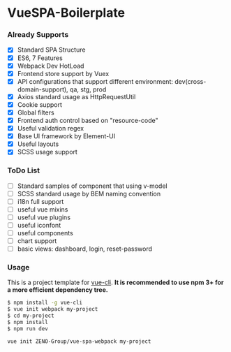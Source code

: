 # VueSPA-Boilerplate

### Already Supports 

- [x] Standard SPA Structure
- [x] ES6, 7 Features
- [x] Webpack Dev HotLoad
- [x] Frontend store support by Vuex
- [x] API configurations that support different environment: dev(cross-domain-support), qa, stg, prod
- [x] Axios standard usage as HttpRequestUtil
- [x] Cookie support
- [x] Global filters
- [x] Frontend auth control based on "resource-code"
- [x] Useful validation regex
- [x] Base UI framework by Element-UI
- [x] Useful layouts
- [x] SCSS usage support

### ToDo List 
- [ ] Standard samples of component that using v-model
- [ ] SCSS standard usage by BEM naming convention
- [ ] i18n full support
- [ ] useful vue mixins
- [ ] useful vue plugins
- [ ] useful iconfont
- [ ] useful components
- [ ] chart support
- [ ] basic views: dashboard, login, reset-password

### Usage

This is a project template for [vue-cli](https://github.com/vuejs/vue-cli). **It is recommended to use npm 3+ for a more efficient dependency tree.**

``` bash
$ npm install -g vue-cli
$ vue init webpack my-project
$ cd my-project
$ npm install
$ npm run dev
```

``` bash
vue init ZENO-Group/vue-spa-webpack my-project
```
